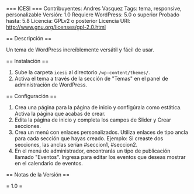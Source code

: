 === ICESI ===
Contribuyentes: Andres Vasquez
Tags: tema, responsive, personalizable
Versión: 1.0
Requiere WordPress: 5.0 o superior
Probado hasta: 5.8
Licencia: GPLv2 o posterior
Licencia URI: http://www.gnu.org/licenses/gpl-2.0.html

== Descripción ==

Un tema de WordPress increíblemente versátil y fácil de usar. 

== Instalación ==

1. Sube la carpeta `icesi` al directorio `/wp-content/themes/`.
2. Activa el tema a través de la sección de "Temas" en el panel de administración de WordPress.

== Configuración ==
  1. Crea una página para la página de inicio y configúrala como estática. Activa la página que acabas de crear.
  2. Edita la página de inicio y completa los campos de Slider y Crear secciones.
  3. Crea un menú con enlaces personalizados. Utiliza enlaces de tipo ancla para cada sección que hayas creado. Ejemplo: Si creaste dos secciones, las anclas serían #seccion1, #seccion2.
  4. En el menú de administrador, encontrarás un tipo de publicación llamado "Eventos". Ingresa para editar los eventos que deseas mostrar en el calendario de eventos.


== Notas de la Versión ==

= 1.0 =

